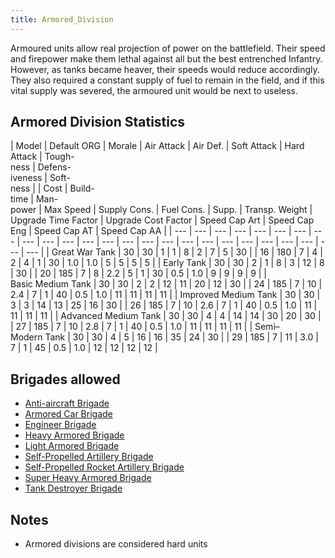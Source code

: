 ```yaml
---
title: Armored_Division
---
```

 Armoured units allow real projection of power on the battlefield. Their speed and firepower make them lethal against all but the best entrenched Infantry. However, as tanks became heaver, their speeds would reduce accordingly. They also required a constant supply of fuel to remain in the field, and if this vital supply was severed, the armoured unit would be next to useless.

Armored Division Statistics
---------------------------

| Model | Default ORG | Morale | Air Attack | Air Def. | Soft Attack | Hard Attack | Tough-  
ness | Defens-  
iveness | Soft-  
ness |  | Cost | Build-  
time | Man-  
power | Max Speed | Supply Cons. | Fuel Cons. | Supp. | Transp. Weight | Upgrade Time Factor | Upgrade Cost Factor | Speed Cap Art | Speed Cap Eng | Speed Cap AT | Speed Cap AA |
| --- | --- | --- | --- | --- | --- | --- | --- | --- | --- | --- | --- | --- | --- | --- | --- | --- | --- | --- | --- | --- | --- | --- | --- | --- |
| Great War Tank | 30 | 30 | 1 | 1 | 8 | 2 | 7 | 5 | 30 |  | 16 | 180 | 7 | 4 | 2 | 4 | 1 | 30 | 1.0 | 1.0 | 5 | 5 | 5 | 5 |
| Early Tank | 30 | 30 | 2 | 1 | 8 | 3 | 12 | 8 | 30 |  | 20 | 185 | 7 | 8 | 2.2 | 5 | 1 | 30 | 0.5 | 1.0 | 9 | 9 | 9 | 9 |
| Basic Medium Tank | 30 | 30 | 2 | 2 | 12 | 11 | 20 | 12 | 30 |  | 24 | 185 | 7 | 10 | 2.4 | 7 | 1 | 40 | 0.5 | 1.0 | 11 | 11 | 11 | 11 |
| Improved Medium Tank | 30 | 30 | 3 | 3 | 14 | 13 | 25 | 16 | 30 |  | 26 | 185 | 7 | 10 | 2.6 | 7 | 1 | 40 | 0.5 | 1.0 | 11 | 11 | 11 | 11 |
| Advanced Medium Tank | 30 | 30 | 4 | 4 | 14 | 14 | 30 | 20 | 30 |  | 27 | 185 | 7 | 10 | 2.8 | 7 | 1 | 40 | 0.5 | 1.0 | 11 | 11 | 11 | 11 |
| Semi–Modern Tank | 30 | 30 | 4 | 5 | 16 | 16 | 35 | 24 | 30 |  | 29 | 185 | 7 | 11 | 3.0 | 7 | 1 | 45 | 0.5 | 1.0 | 12 | 12 | 12 | 12 |

Brigades allowed
----------------

*   [Anti-aircraft Brigade](/wiki/Anti-aircraft_Brigade "Anti-aircraft Brigade")
*   [Armored Car Brigade](/wiki/Armored_Car_Brigade "Armored Car Brigade")
*   [Engineer Brigade](/wiki/Engineer_Brigade "Engineer Brigade")
*   [Heavy Armored Brigade](/wiki/Heavy_Armored_Brigade "Heavy Armored Brigade")
*   [Light Armored Brigade](/wiki/Light_Armored_Brigade "Light Armored Brigade")
*   [Self-Propelled Artillery Brigade](/wiki/Self-Propelled_Artillery_Brigade "Self-Propelled Artillery Brigade")
*   [Self-Propelled Rocket Artillery Brigade](/wiki/Self-Propelled_Rocket_Artillery_Brigade "Self-Propelled Rocket Artillery Brigade")
*   [Super Heavy Armored Brigade](/wiki/Super_Heavy_Armored_Brigade "Super Heavy Armored Brigade")
*   [Tank Destroyer Brigade](/wiki/Tank_Destroyer_Brigade "Tank Destroyer Brigade")

Notes
-----

*   Armored divisions are considered hard units